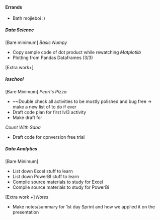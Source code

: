 
#### Errands
* Bath mojieboi :)

##### **Data Science**
[Bare minimum]
*Basic Numpy*
* Copy sample code of dot product while rewatching
*Matplotlib*
* Plotting from Pandas Dataframes (3/3)

[Extra work+]
##### **Ioschool**
[Bare Minimum]
*Pearl's Pizza*
* ~~Double check all activities to be mostly polished and bug free -> make a new list of to do if ever
* Draft code plan for first lvl3 activity
* Make draft for 

*Count With Saba*
* Draft code for qonversion free trial

##### **Data Analytics**
[Bare Minimum]
* List down Excel stuff to learn
* List down PowerBI stuff to learn
* Compile source materials to study for Excel
* Compile source materials to study for PowerBi

[Extra work +]
*Notes*
* Make notes/summary for 1st day Sprint and how we applied it on the presentation

